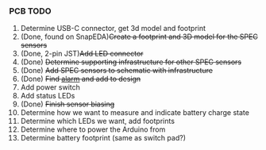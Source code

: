 ### PCB TODO

1. Determine USB-C connector, get 3d model and footprint
2. (Done, found on SnapEDA)<s>Create a footprint and 3D model for the SPEC sensors</s>
3. (Done, 2-pin JST)<s>Add LED connector</s>
4. (Done) <s>Determine supporting infrastructure for other SPEC sensors</s>
5. (Done) <s>Add SPEC sensors to schematic with infrastructure</s>
6. (Done) <s>Find [alarm](https://www.digikey.com/en/products/detail/pui-audio-inc/AT-1127-ST-2-R/5011397) and add to design</s>
7. Add power switch
8. Add status LEDs
9. (Done) <s>Finish sensor biasing</s>
10. Determine how we want to measure and indicate battery charge state
11. Determine which LEDs we want, add footprints 
12. Determine where to power the Arduino from
13. Determine battery footprint (same as switch pad?)